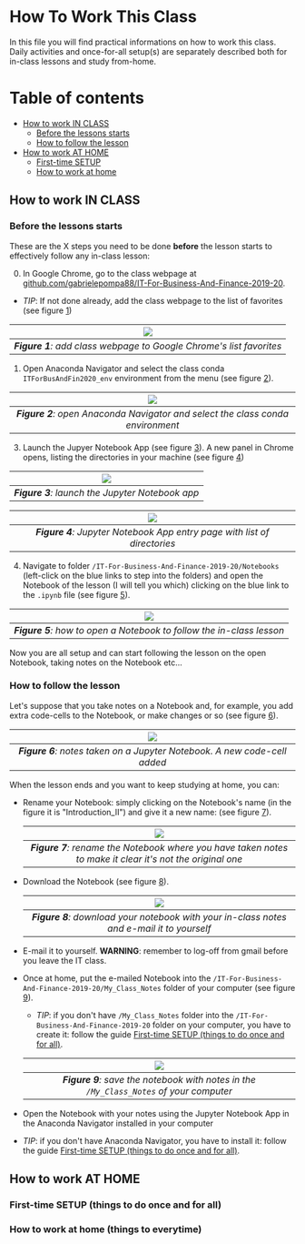 # How To Work This Class 

In this file you will find practical informations on how to work this class. Daily activities and once-for-all setup(s) are separately described both for in-class lessons and study from-home.

# Table of contents
- [How to work IN CLASS](#class)
  - [Before the lessons starts](#before_class)
  - [How to follow the lesson](#during_class)
- [How to work AT HOME](#home)
  - [First-time SETUP](#home_setup)
  - [How to work at home](#wfh)

## How to work IN CLASS <a name="class"></a>

### Before the lessons starts <a name="before_class"></a>
These are the X steps you need to be done **before** the lesson starts to effectively follow any in-class lesson:

0. In Google Chrome, go to the class webpage at [github.com/gabrielepompa88/IT-For-Business-And-Finance-2019-20](https://github.com/gabrielepompa88/IT-For-Business-And-Finance-2019-20). 

  - *TIP*: If not done already, add the class webpage to the list of favorites (see figure [1](#add_bookmark))
    
  | ![](images/add_bookmark.PNG) <a name="add_bookmark"></a>| 
  |:--:| 
  | _**Figure 1**: add class webpage to Google Chrome's list favorites_ |
  
1. Open Anaconda Navigator and select the class conda `ITForBusAndFin2020_env` environment from the menu (see figure [2](#anaconda_nav_and_env)).

  | ![](images/anaconda_nav_and_env.PNG) <a name="anaconda_nav_and_env"></a>| 
  |:--:| 
  | _**Figure 2**: open Anaconda Navigator and select the class conda environment_ |

3. Launch the Jupyer Notebook App (see figure [3](#launch_jupyer_nb)). A new panel in Chrome opens, listing the directories in your machine (see figure [4](#dir_structure_machine))

  | ![](images/launch_jupyer_nb.PNG) <a name="launch_jupyer_nb"></a>| 
  |:--:| 
  | _**Figure 3**: launch the Jupyter Notebook app_ |

  | ![](images/dir_structure_machine.PNG) <a name="dir_structure_machine"></a>| 
  |:--:| 
  | _**Figure 4**: Jupyter Notebook App entry page with list of directories_ |

4. Navigate to folder `/IT-For-Business-And-Finance-2019-20/Notebooks` (left-click on the blue links to step into the folders) and open the Notebook of the lesson (I will tell you which) clicking on the blue link to the `.ipynb` file (see figure [5](#how_to_open_nb)). 

  | ![](images/how_to_open_nb.PNG) <a name="how_to_open_nb"></a>| 
  |:--:| 
  | _**Figure 5**: how to open a Notebook to follow the in-class lesson_ |

Now you are all setup and can start following the lesson on the open Notebook, taking notes on the Notebook etc...

### How to follow the lesson <a name="during_class"></a>
Let's suppose that you take notes on a Notebook and, for example, you add extra code-cells to the Notebook, or make changes or so (see figure [6](#how_to_take_notes)).

  | ![](images/how_to_take_notes.PNG) <a name="how_to_take_notes"></a>| 
  |:--:| 
  | _**Figure 6**: notes taken on a Jupyter Notebook. A new code-cell added_ |

When the lesson ends and you want to keep studying at home, you can: 

- Rename your Notebook: simply clicking on the Notebook's name (in the figure it is "Introduction_II") and give it a new name: (see figure [7](#rename_nb)).

  | ![](images/rename_nb.PNG) <a name="rename_nb"></a>| 
  |:--:| 
  | _**Figure 7**: rename the Notebook where you have taken notes to make it clear it's not the original one_ |

- Download the Notebook (see figure [8](#download_as_nb)).

  | ![](images/download_as_nb.PNG) <a name="download_as_nb"></a>| 
  |:--:| 
  | _**Figure 8**: download your notebook with your in-class notes and e-mail it to yourself_ |
  
- E-mail it to yourself. **WARNING**: remember to log-off from gmail before you leave the IT class.
  
- Once at home, put the e-mailed Notebook into the `/IT-For-Business-And-Finance-2019-20/My_Class_Notes` folder of your computer (see figure [9](#nb_with_notes_saved)).

  - *TIP*: if you don't have `/My_Class_Notes` folder into the `/IT-For-Business-And-Finance-2019-20` folder on your computer, you have to create it: follow the guide [First-time SETUP (things to do once and for all)](#home_setup).

  | ![](images/nb_with_notes_saved.PNG) <a name="nb_with_notes_saved"></a>| 
  |:--:| 
  | _**Figure 9**: save the notebook with notes in the `/My_Class_Notes` of your computer_ |

- Open the Notebook with your notes using the Jupyter Notebook App in the Anaconda Navigator installed in your computer

- *TIP*: if you don't have Anaconda Navigator, you have to install it: follow the guide [First-time SETUP (things to do once and for all)](#home_setup).

## How to work AT HOME <a name="home"></a>

### First-time SETUP (things to do once and for all) <a name="home_setup"></a>

### How to work at home (things to everytime) <a name="wfh"></a>


